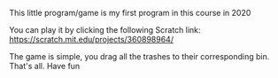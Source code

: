 This little program/game is my first program in this course in 2020

You can play it by clicking the following Scratch link:
https://scratch.mit.edu/projects/360898964/

The game is simple, you drag all the trashes to their corresponding bin. 
That's all. Have fun